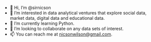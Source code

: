 - 👋 Hi, I’m @sirnicson
- 👀 I’m interested in data analytical ventures that explore social data, market data, digital data and educational data.
- 🌱 I’m currently learning Python.
- 💞️ I’m looking to collaborate on any data sets of interest.
- 📫 You can reach me at nicsonwilson@gmail.com.

<!---
sirnicson/sirnicson is a ✨ special ✨ repository because its `README.md` (this file) appears on your GitHub profile.
You can click the Preview link to take a look at your changes.
--->
